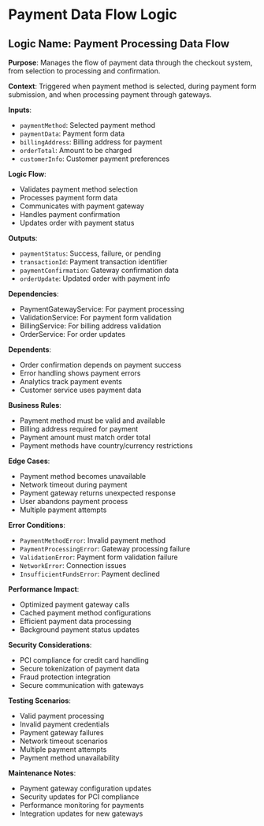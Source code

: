 # Payment Data Flow Logic

## Logic Name: Payment Processing Data Flow

**Purpose**: Manages the flow of payment data through the checkout system, from selection to processing and confirmation.

**Context**: Triggered when payment method is selected, during payment form submission, and when processing payment through gateways.

**Inputs**:
- `paymentMethod`: Selected payment method
- `paymentData`: Payment form data
- `billingAddress`: Billing address for payment
- `orderTotal`: Amount to be charged
- `customerInfo`: Customer payment preferences

**Logic Flow**:
- Validates payment method selection
- Processes payment form data
- Communicates with payment gateway
- Handles payment confirmation
- Updates order with payment status

**Outputs**:
- `paymentStatus`: Success, failure, or pending
- `transactionId`: Payment transaction identifier
- `paymentConfirmation`: Gateway confirmation data
- `orderUpdate`: Updated order with payment info

**Dependencies**:
- PaymentGatewayService: For payment processing
- ValidationService: For payment form validation
- BillingService: For billing address validation
- OrderService: For order updates

**Dependents**:
- Order confirmation depends on payment success
- Error handling shows payment errors
- Analytics track payment events
- Customer service uses payment data

**Business Rules**:
- Payment method must be valid and available
- Billing address required for payment
- Payment amount must match order total
- Payment methods have country/currency restrictions

**Edge Cases**:
- Payment method becomes unavailable
- Network timeout during payment
- Payment gateway returns unexpected response
- User abandons payment process
- Multiple payment attempts

**Error Conditions**:
- `PaymentMethodError`: Invalid payment method
- `PaymentProcessingError`: Gateway processing failure
- `ValidationError`: Payment form validation failure
- `NetworkError`: Connection issues
- `InsufficientFundsError`: Payment declined

**Performance Impact**:
- Optimized payment gateway calls
- Cached payment method configurations
- Efficient payment data processing
- Background payment status updates

**Security Considerations**:
- PCI compliance for credit card handling
- Secure tokenization of payment data
- Fraud protection integration
- Secure communication with gateways

**Testing Scenarios**:
- Valid payment processing
- Invalid payment credentials
- Payment gateway failures
- Network timeout scenarios
- Multiple payment attempts
- Payment method unavailability

**Maintenance Notes**:
- Payment gateway configuration updates
- Security updates for PCI compliance
- Performance monitoring for payments
- Integration updates for new gateways
